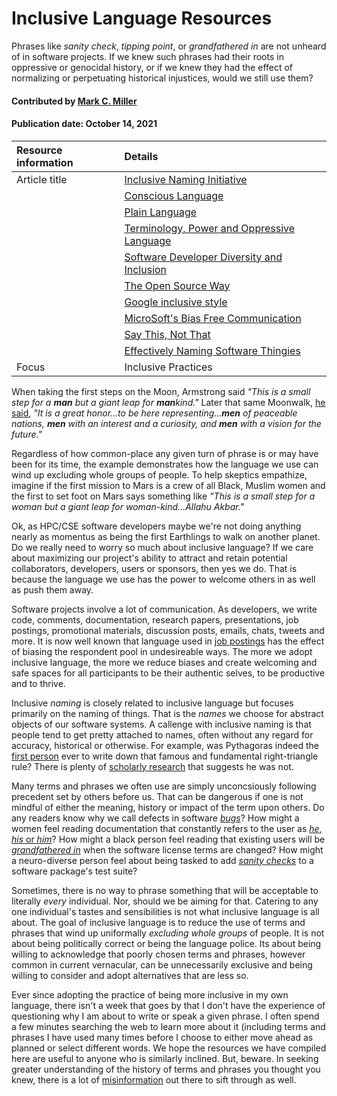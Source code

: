 # Inclusive Language Resources
<!--deck text start-->
Phrases like *sanity check*,  *tipping point*, or *grandfathered in* are not unheard of in software projects.
If we knew such phrases had their roots in oppressive or genocidal history, or if we knew they had the effect of normalizing or perpetuating historical injustices, would we still use them?
<!--deck text end-->

#### Contributed by [Mark C. Miller](https://github.com/markcmiller86 "Mark C. Miller GitHub Profile")
#### Publication date: October 14, 2021

Resource information | Details
:--- | :--- 
Article title  | [Inclusive Naming Initiative](https://bssw.io/items/inclusive-naming-initiative)
&nbsp; | [Conscious Language](https://github.com/conscious-lang/conscious-lang-docs)
&nbsp; | [Plain Language](https://www.plainlanguage.gov/)
&nbsp; | [Terminology, Power and Oppressive Language](https://tools.ietf.org/id/draft-knodel-terminology-00.html)
&nbsp; | [Software Developer Diversity and Inclusion](https://sddiproject.org/)
&nbsp; | [The Open Source Way](https://www.theopensourceway.org/)
&nbsp; | [Google inclusive style](https://developers.google.com/style/inclusive-documentation)
&nbsp; | [MicroSoft's Bias Free Communication](https://docs.microsoft.com/en-us/style-guide/bias-free-communication)
&nbsp; | [Say This, Not That](https://thediversitymovement.com/say-this-not-that-a-guide-for-inclusive-language/)
&nbsp; | [Effectively Naming Software Thingies](https://medium.com/@rabinovichsagi/effectively-naming-software-thingies-fcea9d78a699)
Focus | Inclusive Practices

When taking the first steps on the Moon, Armstrong said *"This is a small step for a **man** but a giant leap for **man**kind."*
Later that same Moonwalk, [he said](https://www.presidency.ucsb.edu/documents/telephone-conversation-with-the-apollo-11-astronauts-the-moon), *"It is a great honor...to be here representing...**men** of peaceable nations, **men** with an interest and a curiosity, and **men** with a vision for the future."*

Regardless of how common-place any given turn of phrase is or may have been for its time, the example demonstrates how the language we use can wind up excluding whole groups of people.
To help skeptics empathize, imagine if the first mission to Mars is a crew of all Black, Muslim women and the first to set foot on Mars says something like *"This is a small step for a woman but a giant leap for woman-kind...Allahu Akbar."*

Ok, as HPC/CSE software developers maybe we're not doing anything nearly as momentus as being the first Earthlings to walk on another planet.
Do we really need to worry so much about inclusive language?
If we care about maximizing our project's ability to attract and retain potential collaborators, developers, users or sponsors, then yes we do.
That is because the language we use has the power to welcome others in as well as push them away.

Software projects involve a lot of communication.
As developers, we write code, comments, documentation, research papers, presentations, job postings, promotional materials, discussion posts, emails, chats, tweets and more.
It is now well known that language used in [job postings](https://www.mya.com/blog/unconscious-bias-in-job-descriptions/) has the effect of biasing the respondent pool in undesireable ways.
The more we adopt inclusive language, the more we reduce biases and create welcoming and safe spaces for all participants to be their authentic selves, to be productive and to thrive.

Inclusive *naming* is closely related to inclusive language but focuses primarily on the naming of things.
That is the *names* we choose for abstract objects of our software systems.
A callenge with inclusive naming is that people tend to get pretty attached to names, often without any regard for accuracy, historical or otherwise.
For example, was Pythagoras indeed the [first person](https://en.wikipedia.org/wiki/Pythagoras#In_mathematics) ever to write down that famous and fundamental right-triangle rule?
There is plenty of [scholarly research](https://www.researchgate.net/publication/337941217_Mathematics_in_Ancient_Egypt_Part_II) that suggests he was not.
<!---
Do you know why we call it "Halley's Comet"?
Halley was not the first to observe or even record it.
Chinese astronomers [observed and recorded](https://en.wikipedia.org/wiki/Historical_comet_observations_in_China#Halley's_Comet) it almost 2,000 years before Halley.
Halley, however, is believed to be the first to estimate its orbit and based on that estimation connect recorded observations from 1531, 1607 and 1682 as being the same object and then correctly predict its return in 1758.
-->

Many terms and phrases we often use are simply unconcsiously following precedent set by others before us.
That can be dangerous if one is not mindful of either the meaning, history or impact of the term upon others.
Do any readers know why we call defects in software [*bugs*](https://en.wikipedia.org/wiki/Software_bug#History)?
How might a women feel reading documentation that constantly refers to the user as [*he*, *his* or *him*](https://www.washingtonpost.com/world/2019/12/15/guide-how-gender-neutral-language-is-developing-around-world/)?
How might a black person feel reading that existing users will be [*grandfathered in*](https://www.npr.org/sections/codeswitch/2013/10/21/239081586/the-racial-history-of-the-grandfather-clause) when the software license terms are changed?
How might a neuro-diverse person feel about being tasked to add [*sanity checks*](https://gist.github.com/seanmhanson/fe370c2d8bd2b3228680e38899baf5cc) to a software package's test suite?

Sometimes, there is no way to phrase something that will be acceptable to literally *every* individual.
Nor, should we be aiming for that.
Catering to any one individual's tastes and sensibilities is not what inclusive language is all about.
The goal of inclusive language is to reduce the use of terms and phrases that wind up uniformally *excluding whole groups* of people.
It is not about being politically correct or being the language police.
Its about being willing to acknowledge that poorly chosen terms and phrases, however common in current vernacular, can be unnecessarily exclusive and being willing to consider and adopt alternatives that are less so.

Ever since adopting the practice of being more inclusive in my own language, there isn't a week that goes by that I don't have the experience of questioning why I am about to write or speak a given phrase.
I often spend a few minutes searching the web to learn more about it (including terms and phrases I have used many times before I choose to either move ahead as planned or select different words.
We hope the resources we have compiled here are useful to anyone who is similarly inclined.
But, beware.
In seeking greater understanding of the history of terms and phrases you thought you knew, there is a lot of [misinformation](https://en.wikipedia.org/wiki/Rule_of_thumb) out there to sift through as well.

<!--
https://www.cfr.org/blog/woman-moon-and-equality-earth

https://www.businessinsider.com/apollo-11-women-made-moon-landing-possible-2019-7#frances-poppy-northcutt-was-the-first-woman-in-mission-control-at-nasa-she-helped-make-sure-the-apollo-astronauts-return-trajectory-calculations-were-sound-so-that-theyd-get-home-safely-10

https://floridapress.blog/2020/10/30/the-women-behind-the-apollo-space-suit/
-->
